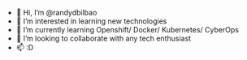 - 👋 Hi, I’m @randydbilbao
- 👀 I’m interested in learning new technologies
- 🌱 I’m currently learning Openshift/ Docker/ Kubernetes/ CyberOps
- 💞️ I’m looking to collaborate with any tech enthusiast
- 📫 :D 

<!---
randydbilbao/randydbilbao is a ✨ special ✨ repository because its `README.md` (this file) appears on your GitHub profile.
You can click the Preview link to take a look at your changes.
--->
